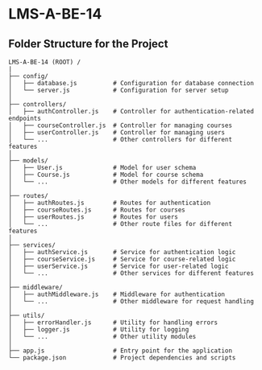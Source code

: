 # LMS-A-BE-14

## Folder Structure for the Project

    LMS-A-BE-14 (ROOT) /
    |
    ├── config/
    │   ├── database.js          # Configuration for database connection
    │   └── server.js            # Configuration for server setup
    │
    ├── controllers/
    │   ├── authController.js    # Controller for authentication-related endpoints
    │   ├── courseController.js  # Controller for managing courses
    │   ├── userController.js    # Controller for managing users
    │   └── ...                  # Other controllers for different features
    │
    ├── models/
    │   ├── User.js              # Model for user schema
    │   ├── Course.js            # Model for course schema
    │   └── ...                  # Other models for different features
    │
    ├── routes/
    │   ├── authRoutes.js        # Routes for authentication
    │   ├── courseRoutes.js      # Routes for courses
    │   ├── userRoutes.js        # Routes for users
    │   └── ...                  # Other route files for different features
    │
    ├── services/
    │   ├── authService.js       # Service for authentication logic
    │   ├── courseService.js     # Service for course-related logic
    │   ├── userService.js       # Service for user-related logic
    │   └── ...                  # Other services for different features
    │
    ├── middleware/
    │   ├── authMiddleware.js    # Middleware for authentication
    │   └── ...                  # Other middleware for request handling
    │
    ├── utils/
    │   ├── errorHandler.js      # Utility for handling errors
    │   ├── logger.js            # Utility for logging
    │   └── ...                  # Other utility modules
    │
    ├── app.js                   # Entry point for the application
    └── package.json             # Project dependencies and scripts
